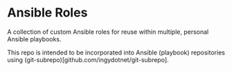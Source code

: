# Ansible Roles
A collection of custom Ansible roles for reuse within multiple,
personal Ansible playbooks.

This repo is intended to be incorporated into Ansible (playbook)
repositories using (git-subrepo)[github.com/ingydotnet/git-subrepo].
